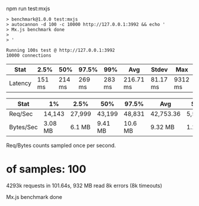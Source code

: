 npm run test:mxjs

```
> benchmark@1.0.0 test:mxjs
> autocannon -d 100 -c 10000 http://127.0.0.1:3992 && echo '
> Mx.js benchmark done
>
> '

Running 100s test @ http://127.0.0.1:3992
10000 connections

```

| Stat    | 2.5%   | 50%    | 97.5%  | 99%    | Avg       | Stdev    | Max     |
| ------- | ------ | ------ | ------ | ------ | --------- | -------- | ------- |
| Latency | 151 ms | 214 ms | 269 ms | 283 ms | 216.71 ms | 81.17 ms | 9312 ms |

| Stat      | 1%      | 2.5%   | 50%     | 97.5%   | Avg       | Stdev    | Min     |
| --------- | ------- | ------ | ------- | ------- | --------- | -------- | ------- |
| Req/Sec   | 14,143  | 27,999 | 43,199  | 48,831  | 42,753.36 | 5,500.76 | 14,140  |
| Bytes/Sec | 3.08 MB | 6.1 MB | 9.41 MB | 10.6 MB | 9.32 MB   | 1.2 MB   | 3.08 MB |

Req/Bytes counts sampled once per second.

# of samples: 100

4293k requests in 101.64s, 932 MB read
8k errors (8k timeouts)

Mx.js benchmark done
